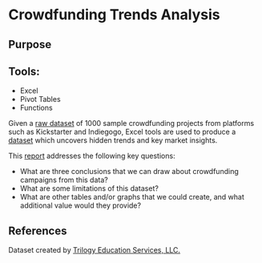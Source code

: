# Crowdfunding Trends Analysis

## Purpose

## Tools:
- Excel
- Pivot Tables
- Functions

Given a [raw dataset](https://github.com/robert-z-lehr/Unveiling-Crowdfunding-Trends/raw/main/data/excel) of 1000 sample crowdfunding projects from platforms such as Kickstarter and Indiegogo, Excel tools are used to produce a [dataset](https://github.com/robert-z-lehr/Unveiling-Crowdfunding-Trends/raw/main/data/excel) which uncovers hidden trends and key market insights.

This [report](https://github.com/robert-z-lehr/Data_Science_Portfolio/blob/main/Unveiling_Crowdfunding_Trends/Results/)  addresses the following key questions:
- What are three conclusions that we can draw about crowdfunding campaigns from this data?
- What are some limitations of this dataset?
- What are other tables and/or graphs that we could create, and what additional value would they provide?

## References

Dataset created by [Trilogy Education Services, LLC.](https://trilogy.com/education/)
